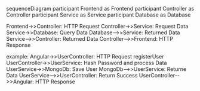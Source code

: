 sequenceDiagram
participant Frontend as Frontend
participant Controller as Controller
participant Service as Service
participant Database as Database

Frontend->>Controller: HTTP Request
Controller->>Service: Request Data
Service->>Database: Query Data
Database-->>Service: Returned Data
Service-->>Controller: Returned Data
Controller-->>Frontend: HTTP Response

example:
Angular->>UserController: HTTP Request registerUser
UserController->>UserService: Hash Password and process Data
UserService->>MongoDb: Save User
MongoDb-->>UserService: Returne Data
UserService-->>UserController: Return Success
UserController-->>Angular: HTTP Response
